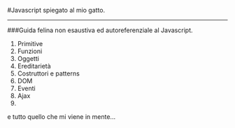 #Javascript spiegato al mio gatto.

<hr>

###Guida felina non esaustiva ed autoreferenziale al Javascript.

1. Primitive
2. Funzioni
3. Oggetti
4. Ereditarietà
5. Costruttori e patterns
6. DOM
7. Eventi
8. Ajax
9. 

e tutto quello che mi viene in mente...

[1]: ./oggetti/oggetti_parte_1.md

